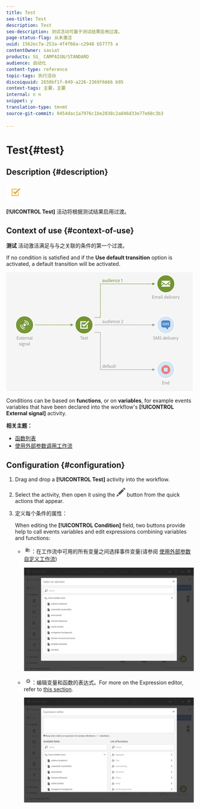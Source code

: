 ```yaml
---
title: Test
seo-title: Test
description: Test
seo-description: 测试活动可基于测试结果启用过渡。
page-status-flag: 从未激活
uuid: 1562ec7a-253a-4f4f66a-c2948 b57775 a
contentOwner: saviat
products: SG_ CAMPAIGN/STANDARD
audience: 自动化
content-type: reference
topic-tags: 执行活动
discoiquuid: 2650bf1f-049-a226-2369f6666 b95
context-tags: 主要，主要
internal: n n
snippet: y
translation-type: tm+mt
source-git-commit: 0454dac1a7976c1be2838c2a846d33e77e60c3b3

---
```



# Test{#test}

## Description {#description}

![](assets/test.png)

**[!UICONTROL Test]** 活动将根据测试结果启用过渡。

## Context of use {#context-of-use}

**测试** 活动激活满足与与之关联的条件的第一个过渡。

If no condition is satisfied and if the **Use default transition** option is activated, a default transition will be activated.

![](assets/wkf_test_activity_example.png)

Conditions can be based on **functions**, or on **variables**, for example events variables that have been declared into the workflow's **[!UICONTROL External signal]** activity.

**相关主题：**

* [函数列表](../../automating/using/list-of-functions.md)
* [使用外部参数调用工作流](../../automating/using/calling-a-workflow-with-external-parameters.md)

## Configuration {#configuration}

1. Drag and drop a **[!UICONTROL Test]** activity into the workflow.
1. Select the activity, then open it using the ![](assets/edit_darkgrey-24px.png) button from the quick actions that appear.
1. 定义每个条件的属性：

   When editing the **[!UICONTROL Condition]** field, two buttons provide help to call events variables and edit expressions combining variables and functions:

   * ![](assets/extsignal_picker.png)：在工作流中可用的所有变量之间选择事件变量(请参阅 [使用外部参数自定义工作流](../../automating/using/calling-a-workflow-with-external-parameters.md#customizing-a-workflow-with-external-parameters))

      ![](assets/wkf_test_activity_variables.png)

   * ![](assets/extsignal_expression_editor.png)：编辑变量和函数的表达式。For more on the Expression editor, refer to [this section](../../automating/using/advanced-expression-editing.md).

      ![](assets/wkf_test_activity_variables_expression.png)

